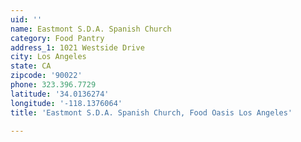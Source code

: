 ```yaml
---
uid: ''
name: Eastmont S.D.A. Spanish Church
category: Food Pantry
address_1: 1021 Westside Drive
city: Los Angeles
state: CA
zipcode: '90022'
phone: 323.396.7729
latitude: '34.0136274'
longitude: '-118.1376064'
title: 'Eastmont S.D.A. Spanish Church, Food Oasis Los Angeles'

---
```

